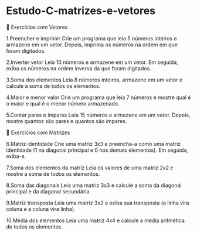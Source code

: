 # Estudo-C-matrizes-e-vetores

🔹 Exercícios com Vetores

1.Preencher e imprimir
Crie um programa que leia 5 números inteiros e armazene em um vetor. Depois, imprima os números na ordem em que foram digitados.

2.Inverter vetor
Leia 10 números e armazene em um vetor. Em seguida, exiba os números na ordem inversa da que foram digitados.

3.Soma dos elementos
Leia 8 números inteiros, armazene em um vetor e calcule a soma de todos os elementos.

4.Maior e menor valor
Crie um programa que leia 7 números e mostre qual é o maior e qual é o menor número armazenado.

5.Contar pares e ímpares
Leia 15 números e armazene em um vetor. Depois, mostre quantos são pares e quantos são ímpares.

🔹 Exercícios com Matrizes

6.Matriz identidade
Crie uma matriz 3x3 e preencha-a como uma matriz identidade (1 na diagonal principal e 0 nos demais elementos). Em seguida, exiba-a.

7.Soma dos elementos da matriz
Leia os valores de uma matriz 2x2 e mostre a soma de todos os elementos.

8.Soma das diagonais
Leia uma matriz 3x3 e calcule a soma da diagonal principal e da diagonal secundária.

9.Matriz transposta
Leia uma matriz 3x2 e exiba sua transposta (a linha vira coluna e a coluna vira linha).

10.Média dos elementos
Leia uma matriz 4x4 e calcule a média aritmética de todos os elementos.
